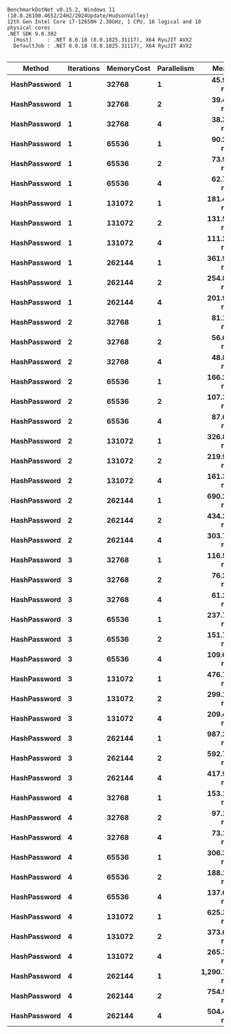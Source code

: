 ```

BenchmarkDotNet v0.15.2, Windows 11 (10.0.26100.4652/24H2/2024Update/HudsonValley)
12th Gen Intel Core i7-12650H 2.30GHz, 1 CPU, 16 logical and 10 physical cores
.NET SDK 9.0.302
  [Host]     : .NET 8.0.18 (8.0.1825.31117), X64 RyuJIT AVX2
  DefaultJob : .NET 8.0.18 (8.0.1825.31117), X64 RyuJIT AVX2


```
| Method       | Iterations | MemoryCost | Parallelism | Mean        | Error     | StdDev    | Median      | Gen0        | Gen1      | Gen2      | Allocated  |
|------------- |----------- |----------- |------------ |------------:|----------:|----------:|------------:|------------:|----------:|----------:|-----------:|
| **HashPassword** | **1**          | **32768**      | **1**           |    **45.91 ms** |  **0.917 ms** |  **1.676 ms** |    **45.84 ms** |   **7250.0000** | **3250.0000** | **1583.3333** |   **132.8 MB** |
| **HashPassword** | **1**          | **32768**      | **2**           |    **39.46 ms** |  **0.735 ms** |  **1.145 ms** |    **39.52 ms** |   **8230.7692** | **3000.0000** | **1307.6923** |  **132.91 MB** |
| **HashPassword** | **1**          | **32768**      | **4**           |    **38.34 ms** |  **0.739 ms** |  **0.880 ms** |    **38.66 ms** |   **8428.5714** | **3071.4286** | **1428.5714** |  **133.06 MB** |
| **HashPassword** | **1**          | **65536**      | **1**           |    **90.24 ms** |  **1.256 ms** |  **1.114 ms** |    **90.27 ms** |  **12500.0000** | **2166.6667** | **1166.6667** |  **265.55 MB** |
| **HashPassword** | **1**          | **65536**      | **2**           |    **73.94 ms** |  **1.384 ms** |  **2.029 ms** |    **74.12 ms** |  **15125.0000** | **3000.0000** | **1375.0000** |  **265.69 MB** |
| **HashPassword** | **1**          | **65536**      | **4**           |    **62.70 ms** |  **1.209 ms** |  **1.241 ms** |    **62.39 ms** |  **15625.0000** | **2750.0000** | **1250.0000** |  **265.86 MB** |
| **HashPassword** | **1**          | **131072**     | **1**           |   **181.41 ms** |  **1.219 ms** |  **1.018 ms** |   **181.37 ms** |  **23666.6667** | **2333.3333** | **1000.0000** |  **531.05 MB** |
| **HashPassword** | **1**          | **131072**     | **2**           |   **131.52 ms** |  **1.478 ms** |  **1.310 ms** |   **131.95 ms** |  **28750.0000** | **2000.0000** | **1000.0000** |  **531.12 MB** |
| **HashPassword** | **1**          | **131072**     | **4**           |   **111.23 ms** |  **2.161 ms** |  **1.916 ms** |   **111.29 ms** |  **30000.0000** | **2800.0000** | **1200.0000** |  **531.43 MB** |
| **HashPassword** | **1**          | **262144**     | **1**           |   **361.98 ms** |  **6.746 ms** | **11.271 ms** |   **357.52 ms** |  **46000.0000** | **2000.0000** | **1000.0000** | **1062.05 MB** |
| **HashPassword** | **1**          | **262144**     | **2**           |   **254.80 ms** |  **2.982 ms** |  **2.328 ms** |   **254.97 ms** |  **56500.0000** | **2000.0000** | **1000.0000** |  **1062.1 MB** |
| **HashPassword** | **1**          | **262144**     | **4**           |   **201.97 ms** |  **3.914 ms** |  **3.844 ms** |   **202.71 ms** |  **58333.3333** | **2333.3333** | **1000.0000** | **1062.37 MB** |
| **HashPassword** | **2**          | **32768**      | **1**           |    **81.11 ms** |  **1.502 ms** |  **1.405 ms** |    **81.22 ms** |  **12571.4286** | **2857.1429** | **1285.7143** |   **199.8 MB** |
| **HashPassword** | **2**          | **32768**      | **2**           |    **56.67 ms** |  **1.052 ms** |  **1.169 ms** |    **56.51 ms** |  **15000.0000** | **2777.7778** | **1222.2222** |  **199.85 MB** |
| **HashPassword** | **2**          | **32768**      | **4**           |    **48.80 ms** |  **0.793 ms** |  **0.881 ms** |    **48.60 ms** |  **15600.0000** | **3000.0000** | **1400.0000** |  **200.02 MB** |
| **HashPassword** | **2**          | **65536**      | **1**           |   **166.27 ms** |  **3.312 ms** |  **3.815 ms** |   **166.59 ms** |  **23333.3333** | **2000.0000** | **1000.0000** |  **399.55 MB** |
| **HashPassword** | **2**          | **65536**      | **2**           |   **107.38 ms** |  **1.324 ms** |  **1.173 ms** |   **107.27 ms** |  **28800.0000** | **3000.0000** | **1400.0000** |  **399.78 MB** |
| **HashPassword** | **2**          | **65536**      | **4**           |    **87.64 ms** |  **1.708 ms** |  **1.677 ms** |    **87.86 ms** |  **29500.0000** | **2500.0000** | **1000.0000** |  **399.71 MB** |
| **HashPassword** | **2**          | **131072**     | **1**           |   **326.81 ms** |  **4.427 ms** |  **4.141 ms** |   **327.98 ms** |  **45000.0000** | **2000.0000** | **1000.0000** |  **799.05 MB** |
| **HashPassword** | **2**          | **131072**     | **2**           |   **219.93 ms** |  **4.232 ms** |  **5.650 ms** |   **218.23 ms** |  **56666.6667** | **3000.0000** | **1333.3333** |   **799.1 MB** |
| **HashPassword** | **2**          | **131072**     | **4**           |   **161.32 ms** |  **1.744 ms** |  **1.546 ms** |   **161.24 ms** |  **58250.0000** | **2250.0000** | **1000.0000** |  **799.32 MB** |
| **HashPassword** | **2**          | **262144**     | **1**           |   **690.21 ms** | **13.747 ms** | **26.155 ms** |   **679.27 ms** |  **90000.0000** | **2000.0000** | **1000.0000** | **1598.05 MB** |
| **HashPassword** | **2**          | **262144**     | **2**           |   **434.26 ms** |  **8.684 ms** | **14.510 ms** |   **426.63 ms** | **111000.0000** | **2000.0000** | **1000.0000** |  **1598.1 MB** |
| **HashPassword** | **2**          | **262144**     | **4**           |   **303.73 ms** |  **2.402 ms** |  **1.875 ms** |   **303.68 ms** | **115500.0000** | **2000.0000** | **1000.0000** | **1598.26 MB** |
| **HashPassword** | **3**          | **32768**      | **1**           |   **116.58 ms** |  **1.721 ms** |  **1.526 ms** |   **116.15 ms** |  **17800.0000** | **2400.0000** | **1000.0000** |   **266.8 MB** |
| **HashPassword** | **3**          | **32768**      | **2**           |    **76.21 ms** |  **1.049 ms** |  **0.930 ms** |    **76.19 ms** |  **21857.1429** | **2857.1429** | **1285.7143** |   **266.9 MB** |
| **HashPassword** | **3**          | **32768**      | **4**           |    **61.28 ms** |  **1.215 ms** |  **1.247 ms** |    **61.56 ms** |  **22666.6667** | **2777.7778** | **1222.2222** |  **267.07 MB** |
| **HashPassword** | **3**          | **65536**      | **1**           |   **237.73 ms** |  **4.149 ms** |  **6.081 ms** |   **235.58 ms** |  **34333.3333** | **2000.0000** | **1000.0000** |  **533.55 MB** |
| **HashPassword** | **3**          | **65536**      | **2**           |   **151.72 ms** |  **2.322 ms** |  **1.813 ms** |   **152.09 ms** |  **42500.0000** | **2250.0000** | **1000.0000** |   **533.6 MB** |
| **HashPassword** | **3**          | **65536**      | **4**           |   **109.64 ms** |  **2.174 ms** |  **2.034 ms** |   **110.06 ms** |  **44000.0000** | **2400.0000** | **1000.0000** |  **533.84 MB** |
| **HashPassword** | **3**          | **131072**     | **1**           |   **476.77 ms** |  **5.986 ms** |  **5.306 ms** |   **477.52 ms** |  **68000.0000** | **2000.0000** | **1000.0000** | **1067.05 MB** |
| **HashPassword** | **3**          | **131072**     | **2**           |   **299.18 ms** |  **3.612 ms** |  **5.624 ms** |   **297.71 ms** |  **83000.0000** | **2000.0000** | **1000.0000** |  **1067.1 MB** |
| **HashPassword** | **3**          | **131072**     | **4**           |   **209.43 ms** |  **4.082 ms** |  **3.818 ms** |   **208.29 ms** |  **87000.0000** | **2333.3333** | **1000.0000** |  **1067.2 MB** |
| **HashPassword** | **3**          | **262144**     | **1**           |   **987.29 ms** | **10.432 ms** |  **9.247 ms** |   **989.00 ms** | **135000.0000** | **2000.0000** | **1000.0000** | **2134.05 MB** |
| **HashPassword** | **3**          | **262144**     | **2**           |   **592.79 ms** |  **4.560 ms** |  **3.808 ms** |   **592.62 ms** | **166000.0000** | **2000.0000** | **1000.0000** |  **2134.1 MB** |
| **HashPassword** | **3**          | **262144**     | **4**           |   **417.93 ms** |  **8.082 ms** | **17.569 ms** |   **411.88 ms** | **172000.0000** | **2000.0000** | **1000.0000** |  **2134.2 MB** |
| **HashPassword** | **4**          | **32768**      | **1**           |   **153.19 ms** |  **2.935 ms** |  **2.883 ms** |   **152.78 ms** |  **23500.0000** | **2250.0000** | **1000.0000** |   **333.8 MB** |
| **HashPassword** | **4**          | **32768**      | **2**           |    **97.19 ms** |  **1.913 ms** |  **2.619 ms** |    **96.77 ms** |  **28333.3333** | **2500.0000** | **1000.0000** |  **333.85 MB** |
| **HashPassword** | **4**          | **32768**      | **4**           |    **73.17 ms** |  **1.448 ms** |  **1.284 ms** |    **73.25 ms** |  **29714.2857** | **2857.1429** | **1285.7143** |  **334.03 MB** |
| **HashPassword** | **4**          | **65536**      | **1**           |   **306.32 ms** |  **4.994 ms** |  **9.501 ms** |   **303.40 ms** |  **45000.0000** | **2000.0000** | **1000.0000** |  **667.55 MB** |
| **HashPassword** | **4**          | **65536**      | **2**           |   **188.13 ms** |  **2.946 ms** |  **2.300 ms** |   **187.76 ms** |  **56000.0000** | **2333.3333** | **1000.0000** |   **667.6 MB** |
| **HashPassword** | **4**          | **65536**      | **4**           |   **137.61 ms** |  **2.004 ms** |  **1.777 ms** |   **136.91 ms** |  **58250.0000** | **2250.0000** | **1000.0000** |  **668.04 MB** |
| **HashPassword** | **4**          | **131072**     | **1**           |   **625.34 ms** |  **6.666 ms** |  **5.566 ms** |   **624.47 ms** |  **90000.0000** | **2000.0000** | **1000.0000** | **1335.05 MB** |
| **HashPassword** | **4**          | **131072**     | **2**           |   **373.68 ms** |  **7.168 ms** |  **6.705 ms** |   **373.17 ms** | **110000.0000** | **2000.0000** | **1000.0000** |  **1335.1 MB** |
| **HashPassword** | **4**          | **131072**     | **4**           |   **265.36 ms** |  **5.302 ms** | **11.299 ms** |   **260.51 ms** | **115500.0000** | **2000.0000** | **1000.0000** |  **1335.2 MB** |
| **HashPassword** | **4**          | **262144**     | **1**           | **1,290.76 ms** | **10.761 ms** |  **9.539 ms** | **1,291.05 ms** | **180000.0000** | **2000.0000** | **1000.0000** | **2670.05 MB** |
| **HashPassword** | **4**          | **262144**     | **2**           |   **754.55 ms** | **13.474 ms** | **11.945 ms** |   **754.18 ms** | **222000.0000** | **2000.0000** | **1000.0000** |  **2670.1 MB** |
| **HashPassword** | **4**          | **262144**     | **4**           |   **504.40 ms** |  **9.175 ms** |  **7.662 ms** |   **505.93 ms** | **229000.0000** | **2000.0000** | **1000.0000** |  **2670.2 MB** |
